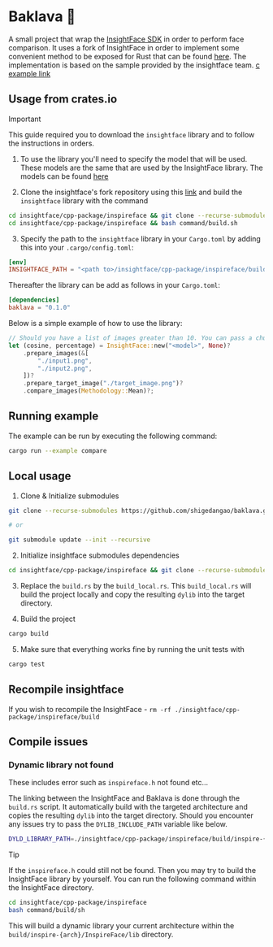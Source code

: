 # Baklava 🍮

A small project that wrap the [InsightFace SDK](https://github.com/deepinsight/insightface) in order to perform face comparison. It uses a fork of InsightFace in order to implement some convenient method to be exposed for Rust that can be found [here](https://github.com/shigedangao/insightface). The implementation is based on the sample provided by the insightface team. [c example link](https://github.com/deepinsight/insightface/blob/master/cpp-package/inspireface/cpp/sample/api/sample_face_comparison.c)

## Usage from crates.io

> [!IMPORTANT]
> This guide required you to download the `insightface` library and to follow the instructions in orders.

1. To use the library you'll need to specify the model that will be used. These models are the same that are used by the InsightFace library. The models can be found [here](https://github.com/HyperInspire/InspireFace?tab=readme-ov-file#resource-package-list)

2. Clone the insightface's fork repository using this [link](https://github.com/shigedangao/insightface) and build the `insightface` library with the command

```sh
cd insightface/cpp-package/inspireface && git clone --recurse-submodules https://github.com/tunmx/inspireface-3rdparty.git 3rdparty
cd insightface/cpp-package/inspireface && bash command/build.sh
```

3. Specify the path to the `insightface` library in your `Cargo.toml` by adding this into your `.cargo/config.toml`:

```toml
[env]
INSIGHTFACE_PATH = "<path to>/insightface/cpp-package/inspireface/build/inspireface-<arch>/InspireFace"
```

Thereafter the library can be add as follows in your `Cargo.toml`:

```toml
[dependencies]
baklava = "0.1.0"
```

Below is a simple example of how to use the library:

```rs
// Should you have a list of images greater than 10. You can pass a chunk_size parameter in order to perform the image preparation concurrently.
let (cosine, percentage) = InsightFace::new("<model>", None)?
    .prepare_images(&[
        "./input1.png",
        "./input2.png",
    ])?
    .prepare_target_image("./target_image.png")?
    .compare_images(Methodology::Mean)?;
```

## Running example

The example can be run by executing the following command:

```sh
cargo run --example compare
```

## Local usage

1. Clone & Initialize submodules

```sh
git clone --recurse-submodules https://github.com/shigedangao/baklava.git

# or

git submodule update --init --recursive
```

2. Initialize insightface submodules dependencies

```sh
cd insightface/cpp-package/inspireface && git clone --recurse-submodules https://github.com/tunmx/inspireface-3rdparty.git 3rdparty
```

3. Replace the `build.rs` by the `build_local.rs`. This `build_local.rs` will build the project locally and copy the resulting `dylib` into the target directory.

4. Build the project

```sh
cargo build
```

5. Make sure that everything works fine by running the unit tests with

```sh
cargo test
```

## Recompile insightface

If you wish to recompile the InsightFace - `rm -rf ./insightface/cpp-package/inspireface/build`

## Compile issues

### Dynamic library not found

These includes error such as `inspireface.h` not found etc...

The linking between the InsightFace and Baklava is done through the `build.rs` script. It automatically build with the targeted architecture and copies the resulting `dylib` into the target directory. Should you encounter any issues try to pass the `DYLIB_INCLUDE_PATH` variable like below.

```sh
DYLD_LIBRARY_PATH=./insightface/cpp-package/inspireface/build/inspire-{arch}/InspireFace/lib cargo build
```

> [!TIP]
>
>  If the `inspireface.h` could still not be found. Then you may try to build the InsightFace library by yourself. You can run the following command within the InsightFace directory.
>
>  ```sh
>  cd insightface/cpp-package/inspireface
>  bash command/build/sh
>  ```
>
>  This will build a dynamic library your current architecture within the `build/inspire-{arch}/InspireFace/lib` directory.
